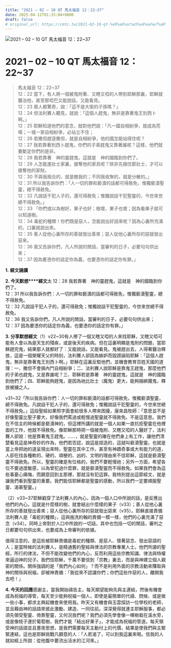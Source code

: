 ```yaml
---
title: "2021 – 02 – 10 QT 馬太福音 12：22~37"
date: 2025-04-12T01:33:04+0800
draft: false
# original_url: https://cmtc.tw/2021-02-10-qt-%e9%a6%ac%e5%a4%aa%e7%a6%8f%e9%9f%b3-12%ef%bc%9a2237
---
```


![2021 – 02 – 10 QT 馬太福音 12：22\~37](/images/qt.jpg   "2021 – 02 – 10 QT 馬太福音 12：22\~37")

# 2021 – 02 – 10 QT 馬太福音 12：22\~37

> 馬太福音 12：22\~37  
> 12：22 當下，有人將一個被鬼附著、又瞎又啞的人帶到耶穌那裏，耶穌就醫治他，甚至那啞巴又能說話，又能看見。  
> 12：23 眾人都驚奇，說：「這不是大衛的子孫嗎？」  
> 12：24 但法利賽人聽見，就說：「這個人趕鬼，無非是靠著鬼王別西卜啊。」  
> 12：25 耶穌知道他們的意念，就對他們說：「凡一國自相紛爭，就成為荒場；一城一家自相紛爭，必站立不住；  
> 12：26 若撒但趕逐撒但，就是自相紛爭，他的國怎能站得住呢？  
> 12：27 我若靠著別西卜趕鬼，你們的子弟趕鬼又靠著誰呢？這樣，他們就要斷定你們的是非。  
> 12：28 我若靠著　神的靈趕鬼，這就是　神的國臨到你們了。  
> 12：29 人怎能進壯士家裏，搶奪他的家具呢？除非先捆住那壯士，才可以搶奪他的家財。  
> 12：30 不與我相合的，就是敵我的；不同我收聚的，就是分散的。」  
> 12：31 所以我告訴你們：「人一切的罪和褻瀆的話都可得赦免，惟獨褻瀆聖靈，總不得赦免。  
> 12：32 凡說話干犯人子的，還可得赦免；惟獨說話干犯聖靈的，今世來世總不得赦免。」  
> 12：33 「你們或以為樹好，果子也好；樹壞，果子也壞；因為看果子就可以知道樹。  
> 12：34 毒蛇的種類！你們既是惡人，怎能說出好話來呢？因為心裏所充滿的，口裏就說出來。  
> 12：35 善人從他心裏所存的善就發出善來；惡人從他心裏所存的惡就發出惡來。  
> 12：36 我又告訴你們，凡人所說的閒話，當審判的日子，必要句句供出來；  
> 12：37 因為要憑你的話定你為義，也要憑你的話定你有罪。」

**1.** **經文誦讀**

**2. 今天默想****經文**太 12：28 我若靠著　神的靈趕鬼，這就是　神的國臨到你們了。  
12：31 所以我告訴你們：人一切的罪和褻瀆的話都可得赦免，惟獨褻瀆聖靈，總不得赦免。  
12：32 凡說話干犯人子的，還可得赦免；惟獨說話干犯聖靈的，今世來世總不得赦免。  
12：36 我又告訴你們，凡人所說的閒話，當審判的日子，必要句句供出來；  
12：37 因為要憑你的話定你為義，也要憑你的話定你有罪。」

**3. 分享默想經文**（1）v22\~30有人帶了一個又瞎又啞的人來找耶穌，又瞎又啞可能有人會以為是天生的殘疾，或是後天的疾病。但在這裏明顯是鬼附的問題，當耶穌趕完鬼，結果那人就都好了：又能說話，又能看見。鬼被趕出去，人得著醫治釋放，這是一個榮耀天父的時刻，法利賽人卻因為嫉妒而毀謗誣陷耶穌：「這個人趕鬼，無非是靠著鬼王別西卜啊。」耶穌在這裏反駁他們，並機會教育百姓天國的道理：一、撒但不會搞內鬥自相紛爭；二、法利賽人說耶穌是靠鬼王趕鬼，那麼他們的子弟也趕鬼，又是靠誰呢？三、耶穌若是靠著　神的靈趕鬼，這就是　神的國臨到他們了；四、耶穌能夠趕鬼，是因為祂比壯士（魔鬼）更大，能夠捆綁魔鬼，釋放被擄之人。

v31\~32「所以我告訴你們：人一切的罪和褻瀆的話都可得赦免，惟獨褻瀆聖靈，總不得赦免。凡說話干犯人子的，還可得赦免；惟獨說話干犯聖靈的，今世來世總不得赦免。」這段聖經如果照字面會給很多人帶來困擾，康來昌牧師：「意思並不是好像聖靈比聖子要大，好像我們罵過或輕慢過聖靈就不得赦免。不是這意思。我們在不信主的時候都是褻瀆神的，但這裡所講的就是一個人如果一直抗拒聖靈在他裡面的工作，他就不得赦免。像耶穌那時把一個被鬼附、又瞎又啞的人醫好了，法利賽人卻說：他是靠著鬼王趕鬼。……，就是聖靈的確在他們身上有工作，讓他們清楚看見這是神奇妙的作為，他們若否認，說這是捏造的，這就叫褻瀆聖靈。也就是當上帝把祂的道呈現出來時，聖靈在其中工作，甚至有神蹟奇事或大有能力的道，人卻在找各種軟的、硬的、頑梗的、凶的、文明的理由來不信耶穌，這就是褻瀆聖靈不得赦免。所以，聖靈的確是有位格的，我們不要輕慢祂；另外一方面，希望各位不要過度敏感，以為曾犯過什麼罪，就是褻瀆聖靈而不得赦免。如果我們會為這些事憂心痛悔，而願意回到主那裡，那就沒有犯這罪。我特別提出這節經文，就是讓我們看到聖靈的重要。我們能信耶穌都是聖靈的感動，所以我們一定要順服聖靈、渴慕聖靈。」

（2）v33\~37耶穌戳穿了法利賽人的內心，因為一個人口中所說的話，是反應出他們的內心。這就是什麼樣的樹，就會結出什麼樣的果子（v33）；善人從他心裏所存的善就發出善來；惡人從他心裏所存的惡就發出惡來（v35）。耶穌直接責備法利賽人是「毒蛇的種類」，這與施洗約翰的責備一模一樣，他們的心裏充滿了惡念（v34）。同時上帝對於人口中所說的一切話，其中也包括一切的閒話，審判之日都要句句供出來，也要成為上帝審判的依據。

值得注意的，是這些被耶穌責備是毒蛇的種類、是惡人、懷著惡念、發出惡語的人；是當時候的法利賽人，是精通舊約聖經與律法的宗教專業人士。他們所讀的聖經，所行的律法，不但不能改變他們的內心，反而利用這些宗教知識、律法與特權來逼迫神的兒子。我們信耶穌，千萬不要信到「宗教」裏去，而是與神建立個人親密的關係。關係強調的是「我們內心如何」？而不是利用外面的宗教活動來賺取與神的關係與祝福，卻被神責備：「我從來不認識你們；你們這些作惡的人，離開我去吧！」

**4. 今天的回應**感謝主，當我開始禱告主，每天期望能夠先與主連結，然後有機會成為祝福的導管，每天至少能夠祝福一個人，即使是最簡單的代禱、問候、或是做一些小事，都求主興起機會來使用我。昨天又有機會與玉雲探訪一位學校的老師，並且藉由神的話語來彼此激勵、建造、一同往前。深深覺得就連主耶穌服事，都必須先領受聖靈、倚靠聖靈，又何況我們呢？我們必須先學會像一棵樹栽在溪水旁，或是像枝子連於葡萄樹，我們才能「結出好果子」，才能成為祝福的管道。每天領受神的話語並且晝夜思想，是我們需要每天主動付上的代價，結果是使我們與主緊緊連結，這也是耶穌挑戰凡願意的人：「人若渴了，可以到我這裏來喝。信我的人就如經上所說：從他腹中要流出活水的江河來。」